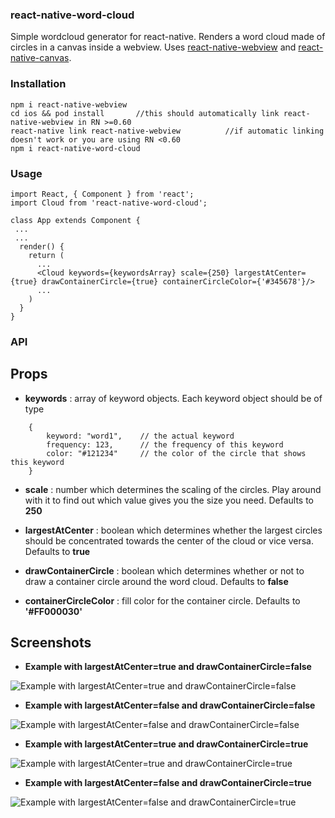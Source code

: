 ### react-native-word-cloud
Simple wordcloud generator for react-native. Renders a word cloud made of circles in a canvas inside a webview. Uses [react-native-webview](https://www.npmjs.com/package/react-native-webview) and [react-native-canvas](https://www.npmjs.com/package/react-native-canvas).

### Installation
```
npm i react-native-webview
cd ios && pod install       //this should automatically link react-native-webview in RN >=0.60
react-native link react-native-webview          //if automatic linking doesn't work or you are using RN <0.60
npm i react-native-word-cloud
```

### Usage
```
import React, { Component } from 'react';
import Cloud from 'react-native-word-cloud';
 
class App extends Component {
 ...
 ...
  render() {
    return (
      ...
      <Cloud keywords={keywordsArray} scale={250} largestAtCenter={true} drawContainerCircle={true} containerCircleColor={'#345678'}/>
      ...
    )
  }
}
```


### API

## Props
* **keywords** : array of keyword objects. Each keyword object should be of type 
```
    {
        keyword: "word1",    // the actual keyword
        frequency: 123,      // the frequency of this keyword
        color: "#121234"     // the color of the circle that shows this keyword
    }
```
*  **scale** : number which determines the scaling of the circles. Play around with it to find out which value gives you the size you need. Defaults to **250**

* **largestAtCenter** : boolean which determines whether the largest circles should be concentrated towards the center of the cloud or vice versa. Defaults to **true**

* **drawContainerCircle** : boolean which determines whether or not to draw a container circle around the word cloud. Defaults to **false**

* **containerCircleColor** : fill color for the container circle. Defaults to **'#FF000030'**


## Screenshots

- **Example with largestAtCenter=true and drawContainerCircle=false**

![Example with largestAtCenter=true and drawContainerCircle=false](https://raw.githubusercontent.com/AbhilashJN/react-native-word-cloud/master/screenshots/ss1.png "Example with largestAtCenter=true and drawContainerCircle=false")


- **Example with largestAtCenter=false and drawContainerCircle=false**

![Example with largestAtCenter=false and drawContainerCircle=false](https://raw.githubusercontent.com/AbhilashJN/react-native-word-cloud/master/screenshots/ss2.png "Example with largestAtCenter=false and drawContainerCircle=false")

- **Example with largestAtCenter=true and drawContainerCircle=true**

![Example with largestAtCenter=true and drawContainerCircle=true](https://raw.githubusercontent.com/AbhilashJN/react-native-word-cloud/master/screenshots/ss3.png "Example with largestAtCenter=true and drawContainerCircle=true")

- **Example with largestAtCenter=false and drawContainerCircle=true**

![Example with largestAtCenter=false and drawContainerCircle=true](https://raw.githubusercontent.com/AbhilashJN/react-native-word-cloud/master/screenshots/ss4.png "Example with largestAtCenter=false and drawContainerCircle=true")